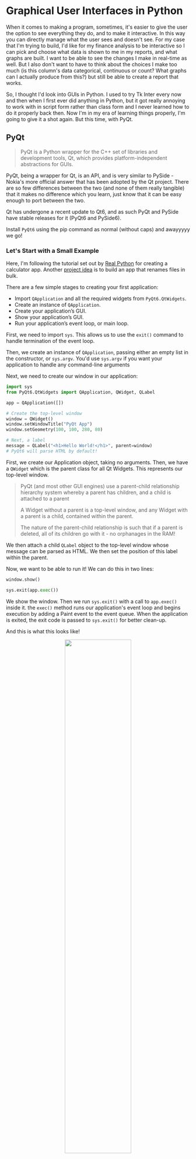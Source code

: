 # Graphical User Interfaces in Python

When it comes to making a program, sometimes, it's easier to give the user the option to see everything they do, and to make it interactive. In this way you can directly manage what the user sees and doesn't see. For my case that I'm trying to build, I'd like for my finance analysis to be interactive so I can pick and choose what data is shown to me in my reports, and what graphs are built. I want to be able to see the changes I make in real-time as well. But I also don't want to have to think about the choices I make too much (is this column's data categorical, continuous or count? What graphs can I actually produce from this?) but still be able to create a report that works.

So, I thought I'd look into GUIs in Python. I used to try Tk Inter every now and then when I first ever did anything in Python, but it got really annoying to work with in script form rather than class form and I never learned how to do it properly back then. Now I'm in my era of learning things properly, I'm going to give it a shot again. But this time, with PyQt.

## PyQt

> PyQt is a Python wrapper for the C++ set of libraries and development tools, Qt, which provides platform-independent abstractions for GUIs.

PyQt, being a wrapper for Qt, is an API, and is very similar to PySide - Nokia's more official answer that has been adopted by the Qt project. There are so few differences between the two (and none of them really tangible) that it makes no difference which you learn, just know that it can be easy enough to port between the two.

Qt has undergone a recent update to Qt6, and as such PyQt and PySide have stable releases for it (PyQt6 and PySide6).

Install `PyQt6` using the pip command as normal (without caps) and awayyyyy we go!

### Let's Start with a Small Example

Here, I'm following the tutorial set out by [Real Python](https://realpython.com/python-pyqt-gui-calculator/) for creating a calculator app. Another [project idea](https://realpython.com/bulk-file-rename-tool-python/) is to build an app that renames files in bulk.

There are a few simple stages to creating your first application:

- Import `QApplication` and all the required widgets from `PyQt6.QtWidgets`.
- Create an instance of `QApplication`.
- Create your application’s GUI.
- Show your application’s GUI.
- Run your application’s event loop, or main loop.

First, we need to import `sys`. This allows us to use the `exit()` command to handle termination of the event loop.

Then, we create an instance of `QApplication`, passing either an empty list in the constructor, or `sys.argv`. You'd use `sys.argv` if you want your application to handle any command-line arguments

Next, we need to create our window in our application:

```python
import sys
from PyQt6.QtWidgets import QApplication, QWidget, QLabel

app = QApplication([])

# Create the top-level window
window = QWidget()
window.setWindowTitle("PyQt App")
window.setGeometry(100, 100, 280, 80)

# Next, a label
message = QLabel("<h1>Hello World!</h1>", parent=window) 
# PyQt6 will parse HTML by default!
```

First, we create our Application object, taking no arguments. Then, we have a `QWidget` which is the parent class for all Qt Widgets. This represents our top-level window.

> PyQt (and most other GUI engines) use a parent-child relationship hierarchy system whereby a parent has children, and a child is attached to a parent
>
> A Widget without a parent is a top-level window, and any Widget with a parent is a child, contained within the parent.
>
> The nature of the parent-child relationship is such that if a parent is deleted, all of its children go with it - no orphanages in the RAM!

We then attach a child `QLabel` object to the top-level window whose message can be parsed as HTML. We then set the position of this label within the parent.

Now, we want to be able to run it! We can do this in two lines:

```python
window.show()

sys.exit(app.exec())
```

We show the window. Then we run `sys.exit()` with a call to `app.exec()` inside it. the `exec()` method runs our application's event loop and begins execution by adding a Paint event to the event queue. When the application is exited, the exit code is passed to `sys.exit()` for better clean-up.

And this is what this looks like!

<p align="center">
    <img width="60%" src="Images/Hello World.png">
</p>

#### An Aside on Code Style

PyQt is built around a C++ library. Because of this, its naming conventions adhere to those of C++. This isn't really in line with PEP 8, but this PEP does state that you should keep in line with the style of whatever third-party packages you use. So we'll be using the C++ naming convention of camelCase rather than the Python snake_case (which I prefer but don't tell anyone).

## Let's move on a bit

The basics of PyQt are important, and most applications can be made from these basic building blocks. The main things to learn about are:

- [Widgets](#widgets-→)
- [Layout managers](#layout-managers-→)
- [Dialogs](#dialogs-→)
- [Main windows](#main-windows-→)
- [Applications](#applications-→)
- Event loops
- Signals and slots

### Widgets [→](https://realpython.com/python-pyqt-gui-calculator/#widgets)

Widgets are the things that people see on their screens and are rectangular components you can place on your window. You have several options for how these widgets will look, and your widgets can also detect and release signals and events

Some of the most common widgets are:

- Buttons
- Labels
- Line Edits
- Combo Boxes
- Radio Buttons

There are over [40 different widgets](https://www.riverbankcomputing.com/static/Docs/PyQt6/api/qtwidgets/qwidget.html) that you can use and it's amazing.

### Layout Managers [→](https://realpython.com/python-pyqt-gui-calculator/#layout-managers)

When we have a lot of widgets all in one place, the last thing we want is to get them all messed up and with weird positions. We can control the position and size of a widget using the `.move()` and `.resize()` methods, but this only works in absolute space. We want to be able to manage things in relation to each other so that we don't end up with issues down the line.

Enter Layout Managers

These are the mos useful things you'll have when sorting your layouts. They come in four types:

- `QHBoxLayout` - Horizontal box
- `QVBoxLayout` - Vertical box
- `QGridLayout` - A grid layout
- `QFormLayout` - Two-column layout that looks like a form

In all of these, they're similar to flex boxes in that they'll grow dynamically depending on how much stuff is in them, and the content will be resized accordingly. For example, if you have a `QHBoxLayout` and you add 3 widgets to it, each one will have the same size. Then if you add a fourth one, they'll still all have equal size to each other, but will be smaller.

Let's make a grid that contains all the examples above:

<details><summary>Code Here!</summary>

```python
import sys
from PyQt6.QtWidgets import (
    QApplication,
    QWidget,
    QPushButton,
    QLabel,
    QGridLayout,
    QHBoxLayout,
    QVBoxLayout,
    QFormLayout,
    
)

app = QApplication([])

window = QWidget()
window.resize(1080, 680)
window.setWindowTitle("Layout App")

windowLayoutGrid = QGridLayout()
gridLayoutVBox = QVBoxLayout()
gridLayoutHBox = QHBoxLayout()
gridLayoutForm = QFormLayout()

# 3 rows down
windowLayoutGrid.addLayout(gridLayoutVBox, 0, 0, 3, 1)
# 3 columns across
windowLayoutGrid.addLayout(gridLayoutHBox, 0, 1, 1, 3)
# 2 by 2 button
windowLayoutGrid.addWidget(QPushButton("Nothing here"), 1, 1, 3, 3)
# Form on bottom row
windowLayoutGrid.addLayout(gridLayoutForm, 3, 2, 1, 2)

gridLayoutVBox.addWidget(QPushButton("Top!"))
gridLayoutVBox.addWidget(QPushButton("Middle!"))
gridLayoutVBox.addWidget(QPushButton("Bottom!"))

gridLayoutHBox.addWidget(QPushButton("Left!"))
gridLayoutHBox.addWidget(QPushButton("Center!"))
gridLayoutHBox.addWidget(QPushButton("Right!"))

gridLayoutForm.addRow("Name: ", QLabel("Annyeong"))
gridLayoutForm.addRow("Age: ", QLabel("Hello"))
gridLayoutForm.addRow("Address: ", QLabel("Hi"))

window.setLayout(windowLayoutGrid)
window.show()

sys.exit(app.exec())
```

</details>

<p align="center">
    <img width="80%" src="Images/Grid Layouts.png">
    <p align="center">So yeah, was hoping that would look nicer but oh well</p>
</p>

Loads more about Layouts can be found [here](https://realpython.com/python-pyqt-layout/), which is kinda sexy.

### Dialogs [→](https://realpython.com/python-pyqt-gui-calculator/#dialogs)

There are two main types of GUI that we'll be looking at. Firstly is dialog-based GUIs (main window style will come later, but is what we were doing earlier tbf). Dialogs are windows that typically warrant communication from the user, and only appear a few times, rather than being an entire application.

In a main-window style application that uses dialog windows, you can show them in two ways: *modal* and *modeless*. Modal dialogs prevent the user interacting with other visible windows while the dialog is open, while modeless ones do not. They can be activated by using the window's `.exec()` command or `.show()` command, respectively.

### Main-Windows [→](https://realpython.com/python-pyqt-gui-calculator/#main-windows)

Main Windows are a prebuilt GUI layout style that most applications run with. They typically have a menu bar, toolbar, status bar and a central widget (where most of the application will run). These are for larger applications with more functionality compared with a dialog style app.

This is a little more complicated to implement, but you need to know that you can't have a main-window without a central widget, which can be any `QWidget` subclass. The main window GUI can be implemented by inheriting the `QMainWindow` class.

The `QMainWindow` class makes use of abstract methods which need to be declared in the `__init__` method like this:

```python
class Window(QMainWindow):
    def __init__(self):
        super().__init__(parent=None)
        self.setWindowTitle("Main-Window Style")
        self.setCentralWidget(QLabel("Hello!")) # Important
        self._createMenu()
        self._createToolBar()
        self._createStatusBar()
    
    def _createMenu(self):
        # Ampersand sets Alt-M to select Menu
        menu = self.menuBar().addMenu("&Menu")
        menu.addAction("&Exit", self.close)

    def _createToolBar(self):
        tools = QToolBar()
        tools.addAction("Exit", self.close)
        self.addToolBar(tools)

    def _createStatusBar(self):
        status = QStatusBar()
        status.showMessage("I'm the Status Bar")
        self.setStatusBar(status)
```

More on Menus, Toolbars and StatusBars found [here](https://realpython.com/python-menus-toolbars/)

### Applications [→](https://realpython.com/python-pyqt-gui-calculator/#applications)

Application objects are the most fundamental component of PyQt - without it there would be no app. The application object has the following responsibilites:

- Handling initialisation and finalisation of your application
- Provides the event loop and handling of events
- Handles settings for your system and app
- Provides access to the global environment such as directory and screen size
- Parsing command-line arguments
- Defining app visual themes
- Language localisation

One of the most important responsibilities of the Application is the event loop:

### Event Loops [→](https://realpython.com/python-pyqt-gui-calculator/#event-loops)

Events are things that happen. Your application has an event loop that is constantly checking for events. A really common example of an event is a button click. This will be detected by the application's event loop (or main loop). First, the event loop checks to see if the event is a terminate event. If it is, the event loop finishes and the application is torn down as per the methods set out in the application object.

In `PyQt6`, the `QApplication` object's event loop can be started using the `.exec()` method.

Now, if you want an event to actually trigger an action, you need to pair the two together. In `PyQt6`, you'll be using signals and slots.

### Signals and Slots [→](https://realpython.com/python-pyqt-gui-calculator/#signals-and-slots)

PyQt widgets are called event-catchers, meaning that they can receive events. When they do, they emit a signal, which announces to the event loop that their state has changed. This on its own doesn't do anything, but connecting this signal to a slot will tell the event loop what action to perform.

A slot can be any Python callable object like a function, method or lambda. This is the action that is performed when a connected signal is emitted.

A signal can be connected to many slots<br>
A slot can be connected to many signals<br>
A signal may be connected to another signal

You can connect a signal and slot together throught the syntax: `widget.signal.connect(slot_function)` (without calling the function). From now on, the `widget`'s `signal` calls the `slot_function()`.

Let's give a hello world example:

```python
from PyQt6.QtWidgets import (
    QApplication, 
    QLabel, 
    QPushButton, 
    QVBoxLayout, 
    QWidget)

def greet():
    if msgLabel.text():
        msgLabel.setText("")
    else:
        msgLabel.setText("Hello, World!")

app = QApplication([])
window = QWidget()
window.setWindowTitle("Signals and slots")
layout = QVBoxLayout()

button = QPushButton("Greet")
button.clicked.connect(greet)

layout.addWidget(button)
msgLabel = QLabel("")
layout.addWidget(msgLabel)
window.setLayout(layout)
window.show()
sys.exit(app.exec())
```

And this produces a little window with a button that toggles the message `"Hello, World!"`

If you want to pass arguments to a method, you can do so by using the `functools.partial` method to call the target signal, loaded with arguments:

```python
from functools import partial

def greet(name):
    if msgLabel.text():
        msgLabel.setText("")
    else:
        msgLabel.setText(f"Hello, {name}!")

...
button.clicked.connect(partial(greet, "Will"))
```
